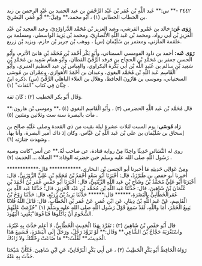 ٣٤٤٢ -** س:** عَبد اللَّهِ بْن عُمَر بْن عَبْد الرَّحْمَنِ بن عبد الحميد بن عَبْد الرحمن بن زيد بن الخطاب الخطابي (١) ، أَبُو محمد،** وقِيلَ:** أَبُو عُمَر، البَصْرِيّ.

**رَوَى عَن:** خالد بن عَمْرو القرشي، وعبد العزيز بْن مُحَمَّد الدَّراوَرْدِيّ، وعبد المجيد بْن عَبْد الْعَزِيزِ بْن أَبي رواد، ومحمد بْن عَبد اللَّهِ الأَنْصارِيّ، ومحمد بْن يَزِيدَ الواسطي، ومسلمة بن علقمة المازني، ومعتمر بن سُلَيْمان (س) ، ووهب بْن جرير بْن حازم، ويزيد بْن زريع.

**رَوَى عَنه:** أحمد بن داود القومسي السمناني، وأَبُو بَكْر أَحْمَد بْن مُحَمَّد بْنِ هانئ الأثرم، وأَبُو الحسن جعفر بن مُحَمَّدِ بْنِ الحجاج بن فرقد الرَّقِّيّ القطان، وأَبُو همام سَعِيد بن مُحَمَّدِ بْنِ سَعِيد بْنِ سالم بن عُبَيد اللَّه بْن أَبي بَكْرة البكراوي، والعباس بْن عبد العظيم العنبري، وأَبُو الْقَاسِم عَبد اللَّهِ بْن مُحَمَّد البغوي، وعبدان بن أَحْمَدَ الأهوازي، وعِمْران بن مُوسَى السختياني، وموسى بن هَارُونَ الحافظ، وهلال بن العلاء الباهلي الرَّقِّيّ (س) .ذكره ابنُ حِبَّان فِي كتاب "الثقات" (١) .

وَقَال أَبُو بكر الخطيب (٢) : كَانَ ثقة.

قال مُحَمَّد بْن عَبد اللَّهِ الحضرمي (٣) ، وأَبُو الْقَاسِم البغوي (٤) ،** وموسى بْن هارون:** مات بالبصرة سنة ست وثلاثين ومئتين (٥) .

**زاد مُوسَى:** يوم السبت لثلاث عشرة ليلة بقيت من ذي القعدة وصلى عَلَيْهِ صالح بن إسحاق بن سُلَيْمان بن علي بْن عَبد اللَّهِ بْن عَبَّاس، وكان إذ ذاك أمير البصرة، وأنا بها، وشهدت جنازته (٦) .

روى له النَّسَائي حَدِيثًا واحِدًا مِنْ رواية قتادة، عن صاحب لَهُ،** عن أنس"كانت وصية رَسُول اللَّهِ صلى الله عليه وسلم حين حضرته الوفاة:** الصلاة ... الحديث (٧) .

ومِنْ عَوَالِي حَدِيثِهِ مَا أخبرنا أبو الحسن بْن البخاري،************ قال:************ أخبرنا أبو حفص بن طَبَرْزَذَ، قال: أَخْبَرَنَا أَبُو سَعْدٍ أَحْمَدُ بْنُ مُحَمَّدِ بْنِ عَلِيٍّ الزَّوْزَنِيُّ، قال: أَخْبَرَنَا أَبُو عَلِيٍّ مُحَمَّدُ بْنُ وشَاحِ بْنِ عَبد اللَّهِ الزَّيْنَبِيُّ، قال: أَخْبَرَنَا أَبُو حَفْصٍ عُمَر بْنُ أَحْمَدَ بْنِ عُثْمَانَ بْنُ شَاهِينَ، قال: حَدَّثَنَا عَبد اللَّهِ بْن مُحَمَّد بْن عَبْد الْعَزِيزِ، قال: حَدَّثَنَا عَبد اللَّهِ بن عُمَرالْخَطَّابِيُّ بِالْبَصْرَةِ،****** قال:****** حَدَّثَنَا يَزِيدُ بْنُ زُرَيْعٍ، قال: حَدَّثَنَا رَوْحُ بْنُ الْقَاسِمِ، عَنْ عَبد اللَّهِ بْنُ دِينَارٍ، عَنِ ابْنِ عُمَر، عَنْ عُمَر بْنِ الْخَطَّابِ، قال: قَاتَلَ اللَّهُ فُلانًا يَبِيعُ الْخَمْرَ، أَمَا واللَّهِ، لَقَدْ سَمِعَ قَوْلَ رَسُول اللَّهِ صلى الله عليه وسَلَّمَ (١) "حُرِّمَتْ عَلَيْهِمُ الشُّحُومُ أَنْ يَأْكُلُوهَا فَبَاعُوهَا"يَعْنِي: الْيَهُودَ.

قال أَبُو حَفْصِ بْنُ شَاهِينَ (٢) : تَفَرَّدَ بِهَذَا الْحَدِيثِ الْخَطَّابِيُّ، لا أعلم حَدَّثَ بِهِ غَيْرُهُ، واسْتَغْرَبَهُ حَجَّاجُ بْنُ الشَّاعِرِ،** وَقَال:** لَوْ تَزَوَّدَ رَجُلٌ، ورَحَلَ إِلَى الْبَصْرَةِ، فَسَمِعَ هَذَا الْحَدِيثَ،** لَقُلْتُ:** مَا ضَاعَتْ رِحْلَتُكَ ولا زَادُكَ.

رَوَاهُ الْحَافِظُ أَبُو بَكْرٍ الْخَطِيبُ (٣) ، عَن أَبِي بَكْرٍ الْبَرْقَانِيِّ، عَنِ ابْنِ شَاهِينَ. فَكَأَنَّ شَيْخَنَا حَدَّثَ بِهِ عَنْهُ.
